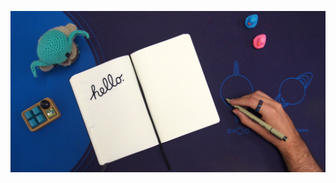 [![banner for Alex's github profile](https://raw.githubusercontent.com/akatopo/akatopo/master/banner.jpg)](https://alex.katopod.is)
